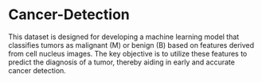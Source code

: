 # Cancer-Detection
This dataset is designed for developing a machine learning model that classifies tumors as malignant (M) or benign (B) based on features derived from cell nucleus images. The key objective is to utilize these features to predict the diagnosis of a tumor, thereby aiding in early and accurate cancer detection.
